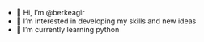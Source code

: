- 👋 Hi, I’m @berkeagir
- 👀 I’m interested in developing my skills and new ideas
- 🌱 I’m currently learning python

<!---
berkeagir/berkeagir is a ✨ special ✨ repository because its `README.md` (this file) appears on your GitHub profile.
You can click the Preview link to take a look at your changes.
--->
